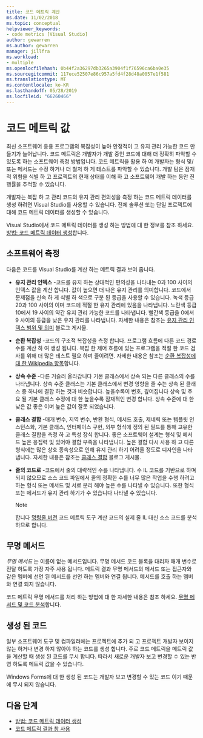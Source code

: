 ```yaml
---
title: 코드 메트릭 계산
ms.date: 11/02/2018
ms.topic: conceptual
helpviewer_keywords:
- code metrics [Visual Studio]
author: gewarren
ms.author: gewarren
manager: jillfra
ms.workload:
- multiple
ms.openlocfilehash: 0b44f2a36297db3265a3904f1f76596ca6ba0e35
ms.sourcegitcommit: 117ece52507e86c957a5fd4f28d48a0057e1f581
ms.translationtype: MT
ms.contentlocale: ko-KR
ms.lasthandoff: 05/28/2019
ms.locfileid: "66260466"
---
```

# <a name="code-metrics-values"></a>코드 메트릭 값

최신 소프트웨어 응용 프로그램의 복잡성이 높아 안정적이 고 유지 관리 가능한 코드 만들기가 늘어납니다. 코드 메트릭은 개발자가 개발 중인 코드에 대해 더 정확히 파악할 수 있도록 하는 소프트웨어 측정 방법입니다. 코드 메트릭을 활용 하 여 개발자는 형식 및/또는 메서드는 수정 하거나 더 철저 하 게 테스트를 파악할 수 있습니다. 개발 팀은 잠재적 위험을 식별 하 고 프로젝트의 현재 상태를 이해 하 고 소프트웨어 개발 하는 동안 진행률을 추적할 수 있습니다.

개발자는 복잡 하 고 관리 코드의 유지 관리 편의성을 측정 하는 코드 메트릭 데이터를 생성 하려면 Visual Studio를 사용할 수 있습니다. 전체 솔루션 또는 단일 프로젝트에 대해 코드 메트릭 데이터를 생성할 수 있습니다.

Visual Studio에서 코드 메트릭 데이터를 생성 하는 방법에 대 한 정보를 참조 하세요. [방법: 코드 메트릭 데이터 생성](../code-quality/how-to-generate-code-metrics-data.md)합니다.

## <a name="software-measurements"></a>소프트웨어 측정

다음은 코드를 Visual Studio를 계산 하는 메트릭 결과 보여 줍니다.

- **유지 관리 인덱스** -코드를 유지 하는 상대적인 편의성을 나타내는 0과 100 사이의 인덱스 값을 계산 합니다. 값이 높으면 더 나은 유지 관리를 의미합니다. 코드에서 문제점을 신속 하 게 식별 하 색으로 구분 된 등급을 사용할 수 있습니다. 녹색 등급 20과 100 사이의 이며 코드에 적절 한 유지 관리에 있음을 나타냅니다. 노란색 등급 10에서 19 사이의 약간 유지 관리 가능한 코드를 나타냅니다. 빨간색 등급을 0에서 9 사이의 등급을 낮은 유지 관리를 나타냅니다. 자세한 내용은 참조는 [유지 관리 인덱스 범위 및 의미](https://blogs.msdn.microsoft.com/codeanalysis/2007/11/20/maintainability-index-range-and-meaning/) 블로그 게시물.

- **순환 복잡성** -코드의 구조적 복잡성을 측정 합니다. 프로그램 흐름에 다른 코드 경로 수를 계산 하 여 생성 됩니다. 복잡 한 제어 흐름에 있는 프로그램을 적절 한 코드 검사를 위해 더 많은 테스트 필요 하며 줄이려면. 자세한 내용은 참조는 [순환 복잡성에 대 한 Wikipedia 항목](https://wikipedia.org/wiki/Cyclomatic_complexity)합니다.

- **상속 수준** -다른 거슬러 올라갑니다 기본 클래스에서 상속 되는 다른 클래스의 수를 나타냅니다. 상속 수준 클래스는 기본 클래스에서 변경 영향을 줄 수는 상속 된 클래스 중 하나에 결합 하는 것과 비슷합니다. 높을수록이 번호, 깊어집니다 상속 및 주요 될 기본 클래스 수정에 대 한 높을수록 잠재적인 변경 합니다. 상속 수준에 대 한 낮은 값 좋은 이며 높은 값이 잘못 되었습니다. 

- **클래스 결합** -매개 변수, 지역 변수, 반환 형식, 메서드 호출, 제네릭 또는 템플릿 인스턴스화, 기본 클래스, 인터페이스 구현, 외부 형식에 정의 된 필드를 통해 고유한 클래스 결합을 측정 하 고 특성 장식 합니다. 좋은 소프트웨어 설계는 형식 및 메서드 높은 응집력 및 있어야 결합 부족을 나타냅니다. 높은 결합 다시 사용 하 고 다른 형식에는 많은 상호 종속성으로 인해 유지 관리 하기 어려울 정도로 디자인을 나타냅니다. 자세한 내용은 참조는 [클래스 결합](https://blogs.msdn.microsoft.com/zainnab/2011/05/25/code-metrics-class-coupling/) 블로그 게시물.

- **줄의 코드로** -코드에서 줄의 대략적인 수를 나타냅니다. 수 IL 코드를 기반으로 하며 되지 않으므로 소스 코드 파일에서 줄의 정확한 수를 너무 많은 작업을 수행 하려고 하는 형식 또는 메서드 및 서로 분리 해야 높은 수를 나타낼 수 있습니다. 또한 형식 또는 메서드가 유지 관리 하기가 수 있습니다 나타낼 수 있습니다.

   > [!NOTE]
   > 합니다 [명령줄 버전](../code-quality/how-to-generate-code-metrics-data.md#command-line-code-metrics) 코드 메트릭 도구 계산 코드의 실제 줄 IL 대신 소스 코드를 분석 하므로 합니다.

## <a name="anonymous-methods"></a>무명 메서드

*무명 메서드* 는 이름이 없는 메서드입니다. 무명 메서드 코드 블록을 대리자 매개 변수로 전달 하도록 가장 자주 사용 됩니다. 메트릭 결과 무명 메서드의 메서드 또는 접근자와 같은 멤버에 선언 된 메서드를 선언 하는 멤버와 연결 됩니다. 메서드를 호출 하는 멤버와 연결 되지 않습니다.

코드 메트릭 무명 메서드를 처리 하는 방법에 대 한 자세한 내용은 참조 하세요. [무명 메서드 및 코드 분석](../code-quality/anonymous-methods-and-code-analysis.md)합니다.

## <a name="generated-code"></a>생성 된 코드

일부 소프트웨어 도구 및 컴파일러에는 프로젝트에 추가 되 고 프로젝트 개발자 보이지 않는 하거나 변경 하지 않아야 하는 코드를 생성 합니다. 주로 코드 메트릭을 메트릭 값을 계산할 때 생성 된 코드를 무시 합니다. 따라서 새로운 개발자 보고 변경할 수 있는 반영 하도록 메트릭 값을 수 있습니다.

Windows Forms에 대 한 생성 된 코드는 개발자 보고 변경할 수 있는 코드 이기 때문에 무시 되지 않습니다.

## <a name="next-steps"></a>다음 단계

- [방법: 코드 메트릭 데이터 생성](../code-quality/how-to-generate-code-metrics-data.md)
- [코드 메트릭 결과 창 사용](../code-quality/working-with-code-metrics-data.md)
